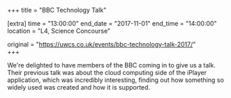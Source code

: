 +++
title = "BBC Technology Talk"

[extra]
time = "13:00:00"
end_date = "2017-11-01"
end_time = "14:00:00"
location = "L4, Science Concourse"

original = "https://uwcs.co.uk/events/bbc-technology-talk-2017/"    
+++

We're delighted to have members of the BBC coming in to give us a talk. Their previous talk was about the cloud computing side of the iPlayer application, which was incredibly interesting, finding out how something so widely used was created and how it is supported.


